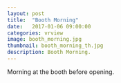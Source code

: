 ```yaml
---
layout: post
title:  "Booth Morning"
date:   2017-01-06 09:00:00
categories: vrview
image: booth_morning.jpg
thumbnail: booth_morning_th.jpg
description: Booth Morning.
---
```

Morning at the booth before opening.
